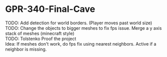 # GPR-340-Final-Cave

TODO: Add detection for world borders. (Player moves past world size)
<br />
TODO: Change the objects to bigger meshes to fix fps issue. Merge a y axis stack of meshes (minecraft style)
<br />
TODO: Tolstenko Proof the project
<br />
Idea: If meshes don't work, do fps fix using nearest neighbors. Active if a neighbor is missing.  
<br />
